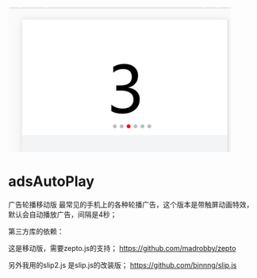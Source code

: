![演示1](https://github.com/needspeedboy/adsAutoPlay/blob/master/show.png)

# adsAutoPlay
广告轮播移动版
最常见的手机上的各种轮播广告，这个版本是带触屏动画特效，默认会自动播放广告，间隔是4秒；



第三方库的依赖：

这是移动版，需要zepto.js的支持；
https://github.com/madrobby/zepto

另外我用的slip2.js 是slip.js的改装版；
https://github.com/binnng/slip.js

